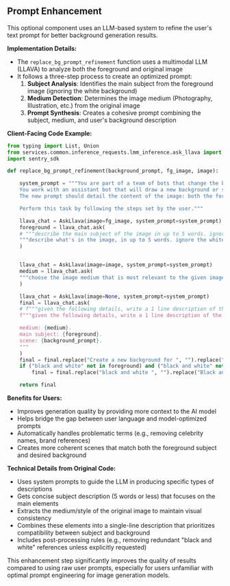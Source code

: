 ## Prompt Enhancement

This optional component uses an LLM-based system to refine the user's text prompt for better background generation results.

**Implementation Details:**
- The `replace_bg_prompt_refinement` function uses a multimodal LLM (LLAVA) to analyze both the foreground and original image
- It follows a three-step process to create an optimized prompt:
  1. **Subject Analysis**: Identifies the main subject from the foreground image (ignoring the white background)
  2. **Medium Detection**: Determines the image medium (Photography, Illustration, etc.) from the original image
  3. **Prompt Synthesis**: Creates a cohesive prompt combining the subject, medium, and user's background description

**Client-Facing Code Example:**
```python
from typing import List, Union
from services.common.inference_requests.lmm_inference.ask_llava import AskLlava
import sentry_sdk

def replace_bg_prompt_refinement(background_prompt, fg_image, image):

    system_prompt = """You are part of a team of bots that change the background of existing images following a prompt from the user, describing the desired new image. 
    You work with an assistant bot that will draw a new background or scenery around the existing foreground of the given image by following the prompt you provided. 
    The new prompt should detail the content of the image: both the foreground found in the provided image and the desired background. The prompt should also mention the medium of the image.

    Perform this task by following the steps set by the user."""

    llava_chat = AskLlava(image=fg_image, system_prompt=system_prompt)
    foreground = llava_chat.ask(
    # """describe the main subject of the image in up to 5 words. ignore the white background."""
    """describe what's in the image, in up to 5 words. ignore the white background."""
    ) 


    llava_chat = AskLlava(image=image, system_prompt=system_prompt)
    medium = llava_chat.ask(
    """choose the image medium that is most relevant to the given image. choose from the list below: “Photography", "Illustration", etc. """
    )

    llava_chat = AskLlava(image=None, system_prompt=system_prompt)
    final = llava_chat.ask(
    # f"""given the following details, write a 1 line description of the desired image, referring to the image medium, foreground and background.
    f"""given the following details, write a 1 line description of the desired image, depicting the main subject and the full description of the background. Start the description with the medium of the image.

    medium: {medium}.
    main subject: {foreground}.
    scene: {background_prompt}.
    """
    )
    final = final.replace("Create a new background for ", "").replace("Create ", "")
    if ("black and white" not in foreground) and ("black and white" not in background_prompt):
        final = final.replace("black and white ", "").replace("Black and white ", "")

    return final

```

**Benefits for Users:**
- Improves generation quality by providing more context to the AI model
- Helps bridge the gap between user language and model-optimized prompts
- Automatically handles problematic terms (e.g., removing celebrity names, brand references)
- Creates more coherent scenes that match both the foreground subject and desired background

**Technical Details from Original Code:**
- Uses system prompts to guide the LLM in producing specific types of descriptions
- Gets concise subject description (5 words or less) that focuses on the main elements
- Extracts the medium/style of the original image to maintain visual consistency
- Combines these elements into a single-line description that prioritizes compatibility between subject and background
- Includes post-processing rules (e.g., removing redundant "black and white" references unless explicitly requested)

This enhancement step significantly improves the quality of results compared to using raw user prompts, especially for users unfamiliar with optimal prompt engineering for image generation models.

